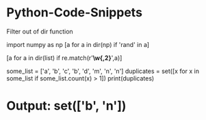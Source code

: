 # Python-Code-Snippets

Filter out of dir function


import numpy as np
[a for a in dir(np) if 'rand' in a]


[a for a in dir(list) if re.match(r'__\w{,2}__',a)]



some_list = ['a', 'b', 'c', 'b', 'd', 'm', 'n', 'n']
duplicates = set([x for x in some_list if some_list.count(x) > 1])
print(duplicates)
# Output: set(['b', 'n'])
